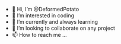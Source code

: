 - 👋 Hi, I’m @DeformedPotato
- 👀 I’m interested in coding
- 🌱 I’m currently and always learning 
- 💞️ I’m looking to collaborate on any project
- 📫 How to reach me ...

<!---
DeformedPotato/DeformedPotato is a ✨ special ✨ repository because its `README.md` (this file) appears on your GitHub profile.
You can click the Preview link to take a look at your changes.
--->

